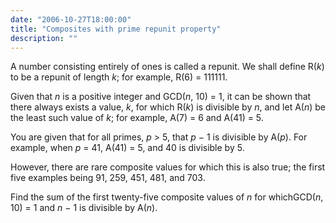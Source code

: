 ```yaml
---
date: "2006-10-27T18:00:00"
title: "Composites with prime repunit property"
description: ""
---
```


<p>A number consisting entirely of ones is called a repunit. We shall define R(<i>k</i>) to be a repunit of length <i>k</i>; for example, R(6) = 111111.</p>
<p>Given that <i>n</i> is a positive integer and GCD(<i>n</i>, 10) = 1, it can be shown that there always exists a value, <i>k</i>, for which R(<i>k</i>) is divisible by <i>n</i>, and let A(<i>n</i>) be the least such value of <i>k</i>; for example, A(7) = 6 and A(41) = 5.</p>
<p>You are given that for all primes, <i>p</i> &gt; 5, that <i>p</i> − 1 is divisible by A(<i>p</i>). For example, when <i>p</i> = 41, A(41) = 5, and 40 is divisible by 5.</p>
<p>However, there are rare composite values for which this is also true; the first five examples being 91, 259, 451, 481, and 703.</p>
<p>Find the sum of the first twenty-five composite values of <i>n</i> for whichGCD(<i>n</i>, 10) = 1 and <i>n</i> − 1 is divisible by A(<i>n</i>).</p>

